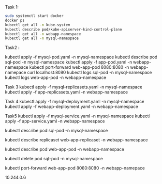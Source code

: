 Task 1:  
```bash
sudo systemctl start docker
docker ps
kubectl get all -n kube-system
kubectl describe pod/kube-apiserver-kind-control-plane 
kubectl get all -n webapp-namespace
kubectl get all -n mysql-namespace
```

Task2 :

kubectl apply -f mysql-pod.yaml -n mysql-namespace
kubectl describe pod sql-pod -n mysql-namespace
kubectl apply -f app-pod.yaml -n webapp-namespace
kubectl port-forward web-app-pod 8080:8080 -n webapp-namepace
curl localhost:8080
kubectl logs sql-pod -n mysql-namespace
kubectl logs web-app-pod -n webapp-namespace

Task 3
kubectl apply -f mysql-replicasets.yaml -n mysql-namespace 
kubectl apply -f app-replicasets.yaml -n webapp-namespace 

Task 4
kubectl apply -f mysql-deployment.yaml -n mysql-namespace 
kubectl apply -f webapp-deployment.yaml -n webapp-namespace 


Task5
kubectl apply -f mysql-service.yaml -n mysql-namespace 
kubectl apply -f app-service.yaml -n webapp-namespace 



kubectl describe pod sql-pod -n mysql-namespace

kubectl describe replicaset web-app-replicaset -n webapp-namespace    

kubectl describe pod web-app-pod -n webapp-namespace

kubectl delete pod sql-pod -n mysql-namespace

kubectl port-forward web-app-pod 8080:8080 -n webapp-namepace

           


10.244.0.6
